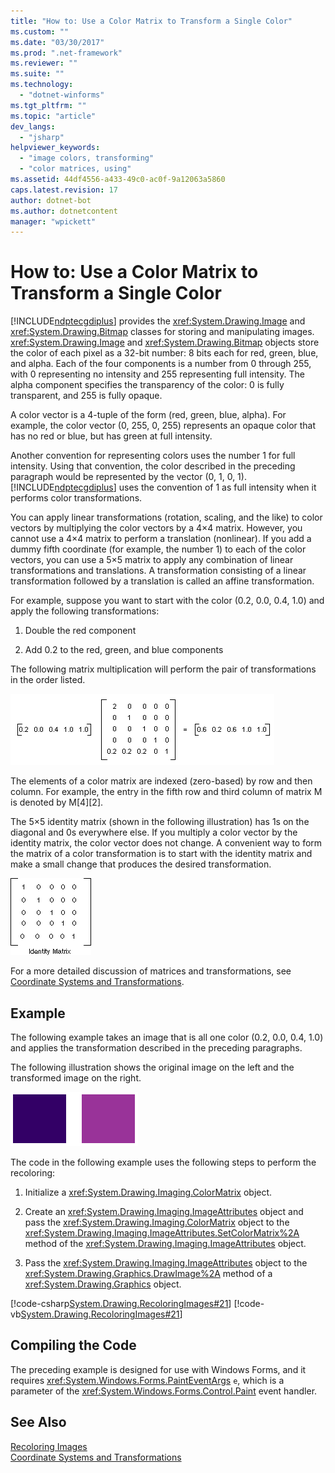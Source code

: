 ```yaml
---
title: "How to: Use a Color Matrix to Transform a Single Color"
ms.custom: ""
ms.date: "03/30/2017"
ms.prod: ".net-framework"
ms.reviewer: ""
ms.suite: ""
ms.technology: 
  - "dotnet-winforms"
ms.tgt_pltfrm: ""
ms.topic: "article"
dev_langs: 
  - "jsharp"
helpviewer_keywords: 
  - "image colors, transforming"
  - "color matrices, using"
ms.assetid: 44df4556-a433-49c0-ac0f-9a12063a5860
caps.latest.revision: 17
author: dotnet-bot
ms.author: dotnetcontent
manager: "wpickett"
---
```

# How to: Use a Color Matrix to Transform a Single Color
[!INCLUDE[ndptecgdiplus](../../../../includes/ndptecgdiplus-md.md)] provides the <xref:System.Drawing.Image> and <xref:System.Drawing.Bitmap> classes for storing and manipulating images. <xref:System.Drawing.Image> and <xref:System.Drawing.Bitmap> objects store the color of each pixel as a 32-bit number: 8 bits each for red, green, blue, and alpha. Each of the four components is a number from 0 through 255, with 0 representing no intensity and 255 representing full intensity. The alpha component specifies the transparency of the color: 0 is fully transparent, and 255 is fully opaque.  
  
 A color vector is a 4-tuple of the form (red, green, blue, alpha). For example, the color vector (0, 255, 0, 255) represents an opaque color that has no red or blue, but has green at full intensity.  
  
 Another convention for representing colors uses the number 1 for full intensity. Using that convention, the color described in the preceding paragraph would be represented by the vector (0, 1, 0, 1). [!INCLUDE[ndptecgdiplus](../../../../includes/ndptecgdiplus-md.md)] uses the convention of 1 as full intensity when it performs color transformations.  
  
 You can apply linear transformations (rotation, scaling, and the like) to color vectors by multiplying the color vectors by a 4×4 matrix. However, you cannot use a 4×4 matrix to perform a translation (nonlinear). If you add a dummy fifth coordinate (for example, the number 1) to each of the color vectors, you can use a 5×5 matrix to apply any combination of linear transformations and translations. A transformation consisting of a linear transformation followed by a translation is called an affine transformation.  
  
 For example, suppose you want to start with the color (0.2, 0.0, 0.4, 1.0) and apply the following transformations:  
  
1.  Double the red component  
  
2.  Add 0.2 to the red, green, and blue components  
  
 The following matrix multiplication will perform the pair of transformations in the order listed.  
  
 ![Recoloring](../../../../docs/framework/winforms/advanced/media/recoloring01.gif "recoloring01")  
  
 The elements of a color matrix are indexed (zero-based) by row and then column. For example, the entry in the fifth row and third column of matrix M is denoted by M[4][2].  
  
 The 5×5 identity matrix (shown in the following illustration) has 1s on the diagonal and 0s everywhere else. If you multiply a color vector by the identity matrix, the color vector does not change. A convenient way to form the matrix of a color transformation is to start with the identity matrix and make a small change that produces the desired transformation.  
  
 ![Recoloring](../../../../docs/framework/winforms/advanced/media/recoloring02.gif "recoloring02")  
  
 For a more detailed discussion of matrices and transformations, see [Coordinate Systems and Transformations](../../../../docs/framework/winforms/advanced/coordinate-systems-and-transformations.md).  
  
## Example  
 The following example takes an image that is all one color (0.2, 0.0, 0.4, 1.0) and applies the transformation described in the preceding paragraphs.  
  
 The following illustration shows the original image on the left and the transformed image on the right.  
  
 ![Colors](../../../../docs/framework/winforms/advanced/media/colortrans1.png "colortrans1")  
  
 The code in the following example uses the following steps to perform the recoloring:  
  
1.  Initialize a <xref:System.Drawing.Imaging.ColorMatrix> object.  
  
2.  Create an <xref:System.Drawing.Imaging.ImageAttributes> object and pass the <xref:System.Drawing.Imaging.ColorMatrix> object to the <xref:System.Drawing.Imaging.ImageAttributes.SetColorMatrix%2A> method of the <xref:System.Drawing.Imaging.ImageAttributes> object.  
  
3.  Pass the <xref:System.Drawing.Imaging.ImageAttributes> object to the <xref:System.Drawing.Graphics.DrawImage%2A> method of a <xref:System.Drawing.Graphics> object.  
  
 [!code-csharp[System.Drawing.RecoloringImages#21](../../../../samples/snippets/csharp/VS_Snippets_Winforms/System.Drawing.RecoloringImages/CS/Class1.cs#21)]
 [!code-vb[System.Drawing.RecoloringImages#21](../../../../samples/snippets/visualbasic/VS_Snippets_Winforms/System.Drawing.RecoloringImages/VB/Class1.vb#21)]  
  
## Compiling the Code  
 The preceding example is designed for use with Windows Forms, and it requires <xref:System.Windows.Forms.PaintEventArgs> `e`, which is a parameter of the <xref:System.Windows.Forms.Control.Paint> event handler.  
  
## See Also  
 [Recoloring Images](../../../../docs/framework/winforms/advanced/recoloring-images.md)   
 [Coordinate Systems and Transformations](../../../../docs/framework/winforms/advanced/coordinate-systems-and-transformations.md)
